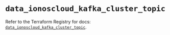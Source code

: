 # `data_ionoscloud_kafka_cluster_topic`

Refer to the Terraform Registry for docs: [`data_ionoscloud_kafka_cluster_topic`](https://registry.terraform.io/providers/ionos-cloud/ionoscloud/6.6.6/docs/data-sources/kafka_cluster_topic).
